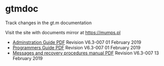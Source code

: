 # gtmdoc
Track changes in the gt.m documentation

Visit the site with documents mirror at https://mumps.pl


* [Adminstration Guide PDF](https://github.com/szydell/gtmdoc/blob/master/books/ao/UNIX_manual/ao_UNIX_screen.pdf) Revision V6.3-007 01 February 2019
* [Programmers Guide PDF](https://github.com/szydell/gtmdoc/blob/master/books/pg/UNIX_manual/pg_UNIX_screen.pdf) Revision V6.3-007 01 February 2019
* [Messages and recovery procedures manual PDF](https://github.com/szydell/gtmdoc/blob/master/books/mr/manual/mr_screen.pdf) Revision V6.3-007 13 February 2019
